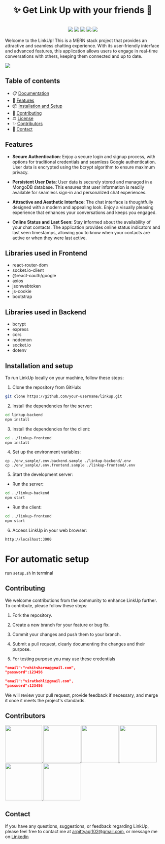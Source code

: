 <h1 align="center">✨ Get Link Up with your friends 🔗</h1>
<br/>
<div align="center">
 <img src="https://img.shields.io/github/issues-raw/arpittyagi102/linkup?style=for-the-badge&labelColor=371B1E&color=A120A2"/>
 <img src="https://img.shields.io/github/contributors/arpittyagi102/linkup?style=for-the-badge&labelColor=371B1E&color=A120A2&link=https%3A%2F%2Fgithub.com%2Farpittyagi102%2FLinkUp%2Fgraphs%2Fcontributors"/>
 <img src="https://img.shields.io/github/stars/arpittyagi102/linkup?style=for-the-badge&labelColor=371B1E&color=A120A2"/>
 <img src="https://img.shields.io/github/forks/arpittyagi102/linkup?style=for-the-badge&labelColor=371B1E&color=A120A2"/>
  <img src="https://img.shields.io/badge/License-MIT-blue?style=for-the-badge&labelColor=371B1E&color=A120A2"/> 
</div> 
<br/>
Welcome to the LinkUp! This is a MERN stack project that provides an attractive and seamless chatting experience. With its user-friendly interface and advanced features, this application allows users to engage in real-time conversations with others, keeping them connected and up to date.

![](docs/Assets/linkup-signup-ss.png)

## Table of contents

- 📋 [Documentation](./docs)
- 🚀 [Features](#features)
- 📦 [Installation and Setup](#Installation-and-setup)
- 📝 [Contributing](#contributing)
- ⚖️ [License](./license)
- ✨ [Contributors](#contributors)
- 🤝 [Contact](#contact)

## Features

- **Secure Authentication**: Enjoy a secure login and signup process, with options for traditional credentials and seamless Google authentication. User data is encrypted using the bcrypt algorithm to ensure maximum privacy.

- **Persistent User Data**: User data is securely stored and managed in a MongoDB database. This ensures that user information is readily available for seamless sign-in and personalized chat experiences.

- **Attractive and Aesthetic Interface**: The chat interface is thoughtfully designed with a modern and appealing look. Enjoy a visually pleasing experience that enhances your conversations and keeps you engaged.

- **Online Status and Last Seen**: Stay informed about the availability of your chat contacts. The application provides online status indicators and last seen timestamps, allowing you to know when your contacts are active or when they were last active.

## Libraries used in Frontend

- react-router-dom
- socket.io-client
- @react-oauth/google
- axios
- jsonwebtoken
- js-cookie
- bootstrap

## Libraries used in Backend

- bcrypt
- express
- cors
- nodemon
- socket.io
- dotenv

## Installation and setup

To run LinkUp locally on your machine, follow these steps:

1. Clone the repository from GitHub:

```bash
git clone https://github.com/your-username/linkup.git
```

2. Install the dependencies for the server:

```bash
cd linkup-backend
npm install
```

3. Install the dependencies for the client:

```bash
cd ../linkup-frontend
npm install
```

4. Set up the environment variables:

```
cp ./env_sample/.env.backend.sample ./linkup-backend/.env
cp ./env_sample/.env.frontend.sample ./linkup-frontend/.env
```

5. Start the development server:

- Run the server:

```bash
cd ../linkup-backend
npm start
```

- Run the client:

```bash
cd ../linkup-frontend
npm start
```

6. Access LinkUp in your web browser:

```bash
http://localhost:3000
```

# For automatic setup

run `setup.sh` in terminal

## Contributing

We welcome contributions from the community to enhance LinkUp further. To contribute, please follow these steps:

1. Fork the repository.

2. Create a new branch for your feature or bug fix.

3. Commit your changes and push them to your branch.

4. Submit a pull request, clearly documenting the changes and their purpose.
5. For testing purpose you may use these credentials

```json
"email":"rohitsharma@gmail.com",
"password":123456
```

```json
"email":"viratkohli@gmail.com",
"password":123456
```

We will review your pull request, provide feedback if necessary, and merge it once it meets the project's standards.

## Contributors

<a href="https://github.com/arpittyagi102">
  <img src="https://images.weserv.nl/?url=https://avatars.githubusercontent.com/u/94587985?v=4&h=300&w=300&fit=cover&mask=circle&maxage=7d" width="120px"/>
</a>
<a href="https://github.com/moonlight0301">
  <img src="https://images.weserv.nl/?url=https://avatars.githubusercontent.com/u/138412395?v=4&h=300&w=300&fit=cover&mask=circle&maxage=7d" width="120px"/>
</a>
<a href="https://github.com/Seckrel">
  <img src="https://images.weserv.nl/?url=https://avatars.githubusercontent.com/u/43112525?v=4&h=300&w=300&fit=cover&mask=circle&maxage=7d" width="120px"/>
</a>
<a href="https://github.com/DeshyDan">
  <img src="https://images.weserv.nl/?url=https://avatars.githubusercontent.com/u/121970408?v=4&h=300&w=300&fit=cover&mask=circle&maxage=7d" width="120px"/>
</a>
<a href="https://github.com/Vyom-V">
  <img src="https://images.weserv.nl/?url=https://avatars.githubusercontent.com/u/86948055?v=4&h=300&w=300&fit=cover&mask=circle&maxage=7d" width="120px"/>
</a>
<a href="https://github.com/Pulkitxm">
  <img src="https://images.weserv.nl/?url=https://avatars.githubusercontent.com/u/65671483?v=4&h=300&w=300&fit=cover&mask=circle&maxage=7d" width="120px"/>
</a>

<br class="br"/>

## Contact

If you have any questions, suggestions, or feedback regarding LinkUp, please feel free to contact me at arpittyagi102@gmail.com, or message me on [Linkedin](https://linkedin.com/in/arpittyagi102)
